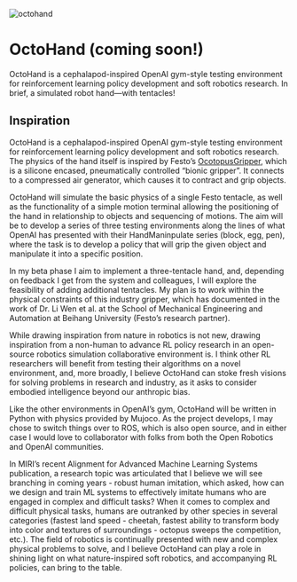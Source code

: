 ![octohand](https://github.com/SioKCronin/akko/blob/master/media/akko.jpg)

# OctoHand (coming soon!)

OctoHand is a cephalapod-inspired OpenAI gym-style testing environment for reinforcement learning policy development and soft robotics research. In brief, a simulated robot hand—with tentacles! 

## Inspiration

OctoHand is a cephalapod-inspired OpenAI gym-style testing environment for reinforcement learning policy development and soft robotics research. The physics of the hand itself is inspired by Festo’s [OcotopusGripper](https://www.festo.com/group/en/cms/12745.htm), which is a silicone encased, pneumatically controlled “bionic gripper”. It connects to a compressed air generator, which causes it to contract and grip objects. 

OctoHand will simulate the basic physics of a single Festo tentacle, as well as the functionality of a simple motion terminal allowing the positioning of the hand in relationship to objects and sequencing of motions. The aim will be to develop a series of three testing environments along the lines of what OpenAI has presented with their HandManinpulate series (block, egg, pen), where the task is to develop a policy that will grip the given object and manipulate it into a specific position. 

In my beta phase I aim to implement a three-tentacle hand, and, depending on feedback I get from the system and colleagues, I will explore the feasibility of adding additional tentacles. My plan is to work within the physical constraints of this industry gripper, which has documented in the work of Dr. Li Wen et al. at the School of Mechanical Engineering and Automation at Beihang University (Festo’s research partner). 

While drawing inspiration from nature in robotics is not new, drawing inspiration from a non-human to advance RL policy research in an open-source robotics simulation collaborative environment is. I think other RL researchers will benefit from testing their algorithms on a novel environment, and, more broadly, I believe OctoHand can stoke fresh visions for solving problems in research and industry, as it asks to consider embodied intelligence beyond our anthropic bias.  

Like the other environments in OpenAI’s gym, OctoHand will be written in Python with physics provided by Mujoco. As the project develops, I may chose to switch things over to ROS, which is also open source, and in either case I would love to collaborator with folks from both the Open Robotics and OpenAI communities. 

In MIRI’s recent Alignment for Advanced Machine Learning Systems publication, a research topic was articulated that I believe we will see branching in coming years - robust human imitation, which asked, how can we design and train ML systems to effectively imitate humans who are engaged in complex and difficult tasks? When it comes to complex and difficult physical tasks, humans are outranked by other species in several categories (fastest land speed - cheetah, fastest ability to transform body into color and textures of surroundings - octopus sweeps the competition, etc.). The field of robotics is continually presented with new and complex physical problems to solve, and I believe OctoHand can play a role in shining light on what nature-inspired soft robotics, and accompanying RL policies, can bring to the table. 
